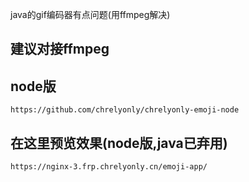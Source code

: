 java的gif编码器有点问题(用ffmpeg解决)
## 建议对接ffmpeg
## node版
```
https://github.com/chrelyonly/chrelyonly-emoji-node
```
## 在这里预览效果(node版,java已弃用)
```
https://nginx-3.frp.chrelyonly.cn/emoji-app/
```
